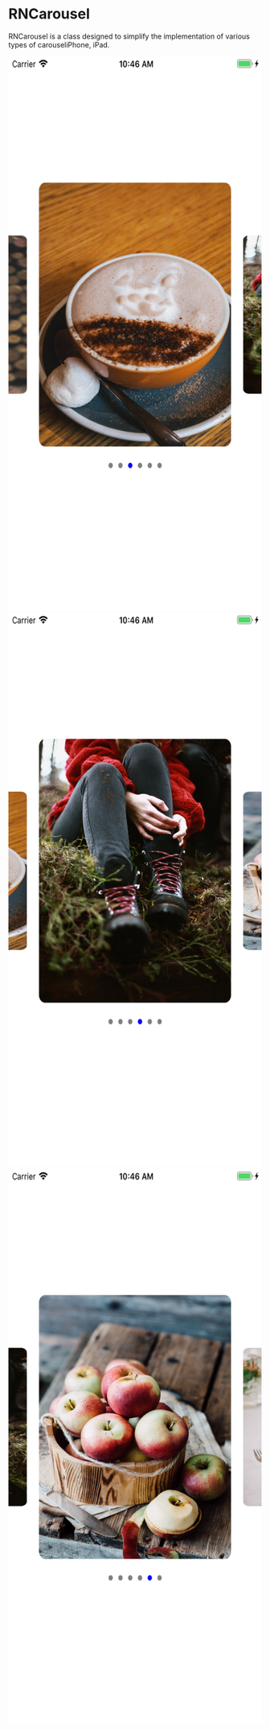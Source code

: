 # RNCarousel


RNCarousel is a class designed to simplify the implementation of various types of carouseliPhone, iPad.



<img style="width:621px;height:1104px;" src="https://github.com/phoenixit99/RNCarousel/blob/master/images/image1.png?sanitize=true&raw=true" />

<img style="width:621px;height:1104px;" src="https://github.com/phoenixit99/RNCarousel/blob/master/images/image2.png?sanitize=true&raw=true" />


<img style="width:621px;height:1104px;" src="https://github.com/phoenixit99/RNCarousel/blob/master/images/image3.png?sanitize=true&raw=true" />
